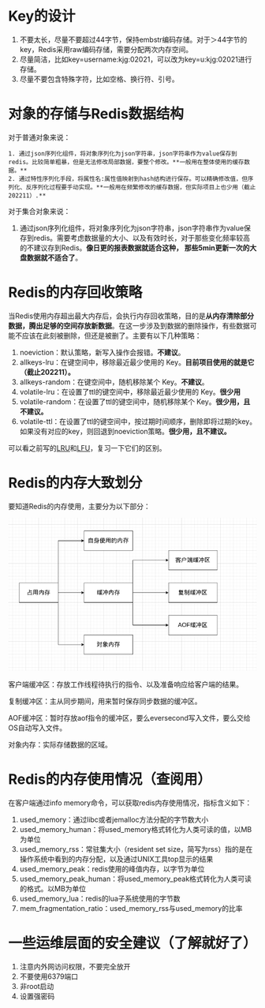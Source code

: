 # Key的设计

1. 不要太长，尽量不要超过44字节，保持embstr编码存储。对于＞44字节的key，Redis采用raw编码存储，需要分配两次内存空间。
2. 尽量简洁，比如key=username:kjg:02021，可以改为key=u:kjg:02021进行存储。
3. 尽量不要包含特殊字符，比如空格、换行符、引号。

# 对象的存储与Redis数据结构

对于普通对象来说：

 	1. 通过json序列化组件，将对象序列化为json字符串，json字符串作为value保存到redis。比较简单粗暴，但是无法修改局部数据，要整个修改。**一般用在整体使用的缓存数据。**
 	2. 通过特性序列化手段，将属性名:属性值映射到hash结构进行保存。可以精确修改值，但序列化、反序列化过程要手动实现。**一般用在频繁修改的缓存数据，但实际项目上也少用（截止202211）.**

对于集合对象来说：

1. 通过json序列化组件，将对象序列化为json字符串，json字符串作为value保存到redis。需要考虑数据量的大小、以及有效时长，对于那些变化频率较高的不建议存到Redis。**像日更的报表数据就适合这种， 那些5min更新一次的大盘数据就不适合了**。

# Redis的内存回收策略

当Redis使用内存超出最大内存后，会执行内存回收策略，目的是**从内存清除部分数据，腾出足够的空间存放新数据**。在这一步涉及到数据的删除操作，有些数据可能不应该在此刻被删除，但还是被删了。主要有以下几种策略：

1. noeviction：默认策略，新写入操作会报错。**不建议**。
2. allkeys-lru：在键空间中，移除最近最少使用的 Key。**目前项目使用的就是它（截止202211）。**
3. allkeys-random：在键空间中，随机移除某个 Key。**不建议**。
4. volatile-lru：在设置了ttl的键空间中，移除最近最少使用的 Key。**很少用**
5. volatile-random：在设置了ttl的键空间中，随机移除某个 Key。**很少用，且不建议。**
6. volatile-ttl：在设置了ttl的键空间中，按过期时间顺序，删除即将过期的key。如果没有对应的key，则回退到noeviction策略。**很少用，且不建议。**

可以看之前写的[LRU](https://github.com/9029HIME/Algorithm/tree/master/leetCode/20221010_146_LRU_Cache)和[LFU](https://github.com/9029HIME/Algorithm/tree/master/leetCode/20221014_HARD_460_LFU_Cache)，复习一下它们的区别。

# Redis的内存大致划分

要知道Redis的内存使用，主要分为以下部分：

![image](markdown-img/02-使用经验-一些Redis在项目中使用要留意的知识.assets/image-20221111203720996.png)

客户端缓冲区：存放工作线程待执行的指令、以及准备响应给客户端的结果。

复制缓冲区：主从同步期间，用来暂时保存同步数据的缓冲区。

AOF缓冲区：暂时存放aof指令的缓冲区，要么eversecond写入文件，要么交给OS自动写入文件。

对象内存：实际存储数据的区域。

# Redis的内存使用情况（查阅用）

在客户端通过info memory命令，可以获取redis内存使用情况，指标含义如下：

1. used_memory：通过libc或者jemalloc方法分配的字节数大小
2. used_memory_human：将used_memory格式转化为人类可读的值，以MB为单位
3. used_memory_rss：常驻集大小（resident set size，简写为rss）指的是在操作系统中看到的内存分配，以及通过UNIX工具top显示的结果
4. used_memory_peak：redis使用的峰值内存，以字节为单位
5. used_memory_peak_human：将used_memory_peak格式转化为人类可读的格式。以MB为单位
6. used_memory_lua：redis的lua子系统使用的字节数
7. mem_fragmentation_ratio：used_memory_rss与used_memory的比率

# 一些运维层面的安全建议（了解就好了）

1. 注意内外网访问权限，不要完全放开
2. 不要使用6379端口
3. 非root启动
4. 设置强密码
